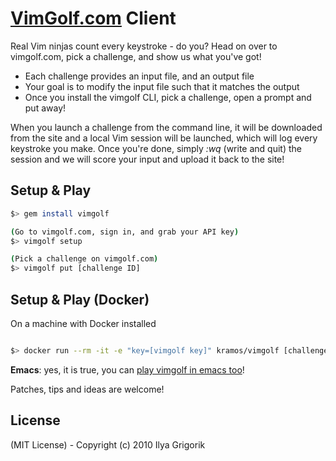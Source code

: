 # [VimGolf.com](http://www.vimgolf.com) Client

Real Vim ninjas count every keystroke - do you? Head on over to vimgolf.com, pick a challenge, and show us what you've got!

* Each challenge provides an input file, and an output file
* Your goal is to modify the input file such that it matches the output
* Once you install the vimgolf CLI, pick a challenge, open a prompt and put away!

When you launch a challenge from the command line, it will be downloaded from the site and a local Vim session will be launched, which will log every keystroke you make. Once you're done, simply *:wq* (write and quit) the session and we will score your input and upload it back to the site!

## Setup & Play

```bash
$> gem install vimgolf

(Go to vimgolf.com, sign in, and grab your API key)
$> vimgolf setup 

(Pick a challenge on vimgolf.com)
$> vimgolf put [challenge ID]
```

## Setup & Play (Docker)

On a machine with Docker installed
```bash

$> docker run --rm -it -e "key=[vimgolf key]" kramos/vimgolf [challenge ID]

```


**Emacs**: yes, it is true, you can [play vimgolf in emacs too](https://github.com/igrigorik/vimgolf/tree/master/emacs)!

Patches, tips and ideas are welcome!

## License

(MIT License) - Copyright (c) 2010 Ilya Grigorik

